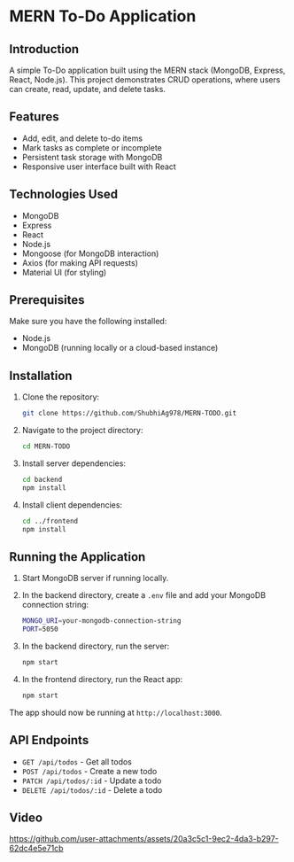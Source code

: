 # MERN To-Do Application

## Introduction

A simple To-Do application built using the MERN stack (MongoDB, Express, React, Node.js). This project demonstrates CRUD operations, where users can create, read, update, and delete tasks.

## Features

- Add, edit, and delete to-do items
- Mark tasks as complete or incomplete
- Persistent task storage with MongoDB
- Responsive user interface built with React

## Technologies Used

- MongoDB
- Express
- React
- Node.js
- Mongoose (for MongoDB interaction)
- Axios (for making API requests)
- Material UI (for styling)

## Prerequisites

Make sure you have the following installed:

- Node.js
- MongoDB (running locally or a cloud-based instance)

## Installation

1. Clone the repository:

   ```bash
   git clone https://github.com/ShubhiAg978/MERN-TODO.git
   ```

2. Navigate to the project directory:

   ```bash
   cd MERN-TODO
   ```

3. Install server dependencies:

   ```bash
   cd backend
   npm install
   ```

4. Install client dependencies:
   ```bash
   cd ../frontend
   npm install
   ```

## Running the Application

1. Start MongoDB server if running locally.
2. In the backend directory, create a `.env` file and add your MongoDB connection string:
   ```bash
   MONGO_URI=your-mongodb-connection-string
   PORT=5050
   ```
3. In the backend directory, run the server:

   ```bash
   npm start
   ```

4. In the frontend directory, run the React app:
   ```bash
   npm start
   ```

The app should now be running at `http://localhost:3000`.

## API Endpoints

- `GET /api/todos` - Get all todos
- `POST /api/todos` - Create a new todo
- `PATCH /api/todos/:id` - Update a todo
- `DELETE /api/todos/:id` - Delete a todo

## Video

https://github.com/user-attachments/assets/20a3c5c1-9ec2-4da3-b297-62dc4e5e71cb
